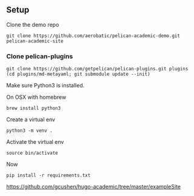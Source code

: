
## Setup

Clone the demo repo

```
git clone https://github.com/aerobatic/pelican-academic-demo.git pelican-academic-site
```

<!--  http://nosferalatu.com/Pelican.html -->
### Clone pelican-plugins

```
git clone https://github.com/getpelican/pelican-plugins.git plugins
(cd plugins/md-metayaml; git submodule update --init)
```

Make sure Python3 is installed.

On OSX with homebrew
```
brew install python3
```

Create a virtual env
```
python3 -m venv .
```

Activate the virtual env
```
source bin/activate
```

Now
```
pip install -r requirements.txt
```

https://github.com/gcushen/hugo-academic/tree/master/exampleSite
